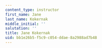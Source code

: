 ```yaml
---
content_type: instructor
first_name: Jane
last_name: Kokernak
middle_initial: ''
salutation: ''
title: Jane Kokernak
uid: bb1e26b5-f5c9-c054-ddae-8a2988ad7b48
---
```

